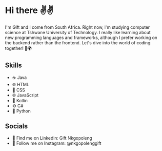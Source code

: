 # Hi there ✌️✌️
I'm Gift and I come from South Africa. Right now, I'm studying computer science at Tshwane University of Technology. I really like learning about new programming languages and frameworks, although I prefer working on the backend rather than the frontend. Let's dive into the world of coding together! 🚀🌍

## Skills 
*  ☕️ Java
*  🌐 HTML
*  🎨 CSS
*  🌐 JavaScript
*  🔶 Kotlin
*  ⚙️ C#
*  🐍 Python

## Socials
*   🔗 Find me on LinkedIn: Gift Nkgopoleng
*   📸 Follow me on Instagram: @nkgopolenggift
